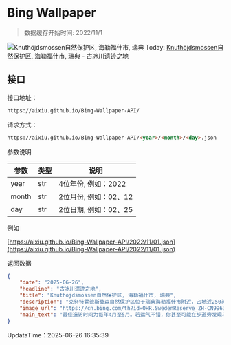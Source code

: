 # Bing Wallpaper

> 数据缓存开始时间: 2022/11/1

![Knuthöjdsmossen自然保护区, 海勒福什市, 瑞典](https://cn.bing.com/th?id=OHR.SwedenReserve_ZH-CN9963744170_1920x1080.webp)
Today: [Knuthöjdsmossen自然保护区, 海勒福什市, 瑞典](https://cn.bing.com/th?id=OHR.SwedenReserve_ZH-CN9963744170_1920x1080.webp) - 古冰川遗迹之地

## 接口

接口地址：

```html
https://aixiu.github.io/Bing-Wallpaper-API/
```

请求方式：

```html
https://aixiu.github.io/Bing-Wallpaper-API/<year>/<month>/<day>.json
```

参数说明

| 参数 | 类型 | 说明 |
| - | - | - |
| year | str | 4位年份, 例如：2022 |
| month | str | 2位月份, 例如：02、12 |
| day | str | 2位日期, 例如：02、25 |

例如

[https://aixiu.github.io/Bing-Wallpaper-API/2022/11/01.json](https://aixiu.github.io/Bing-Wallpaper-API/2022/11/01.json)

返回数据

```json
{
    "date": "2025-06-26",
    "headline": "古冰川遗迹之地",
    "title": "Knuthöjdsmossen自然保护区, 海勒福什市, 瑞典",
    "description": "克努特霍德斯莫森自然保护区位于瑞典海勒福什市附近，占地近250英亩。这片宁静的绿洲拥有环形木栈道，穿越沼泽地带，沿途分布着多个小湖泊、沙丘、湿地与松林。其中部分路段无障碍设计，适合轮椅和婴儿车通行。",
    "image_url": "https://cn.bing.com/th?id=OHR.SwedenReserve_ZH-CN9963744170_1920x1080.webp",
    "main_text": "最佳造访时间为每年4月至5月。若运气不错，你甚至可能在步道旁发现鸟巢。请注意：在4月1日至7月15日的鸟类繁殖期内，请务必留在步道上，以避免惊扰野生鸟类。"
}
```

UpdataTime：2025-06-26 16:35:39
